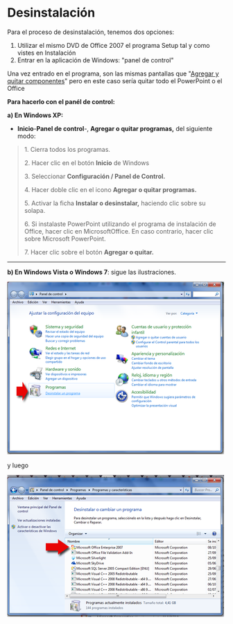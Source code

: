 # Desinstalación

Para el proceso de desinstalación, tenemos dos opciones:

1.  Utilizar el mismo DVD de Office 2007 el programa Setup tal y como vistes en Instalación
2.  Entrar en la aplicación de Windows: "panel de control"

Una vez entrado en el programa, son las mismas pantallas que "[Agregar y quitar componentes](agregar_y_quitar.html)" pero en este caso sería quitar todo el PowerPoint o el Office

**Para hacerlo con el panél de control:**

**a) En Windows XP:**

*   **Inicio**-**Panel de control**-, **Agregar o quitar programas,** del siguiente modo:

> 1\. Cierra todos los programas.
> 
> 2\. Hacer clic en el botón **Inicio** de Windows
> 
> 3\. Seleccionar **Configuración / Panel de Control.**
> 
> 4\. Hacer doble clic en el icono **Agregar o quitar programas.**
> 
> 5\. Activar la ficha **Instalar o desinstalar,** haciendo clic sobre su solapa.
> 
> 6\. Si instalaste PowerPoint utilizando el programa de instalación de Office, hacer clic en MicrosoftOffice. En caso contrario, hacer clic sobre Microsoft PowerPoint.
> 
> 7\. Hacer clic sobre el botón **Agregar o quitar.**

* * *

**b) En Windows Vista o Windows 7**: sigue las ilustraciones.


![Desinstalar Programas, C.Barrabés, captura panel de control Windows 7](img/desinstalar.png "Desinstalar")

y luego


![Desinstalar Programas desde el panel de control W7, C.Barrabés, captura panel de control Windows 7](img/desinstalarprogramas.png "Desinstalar Programas")


